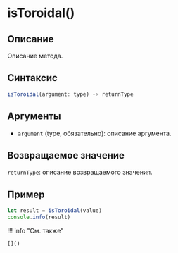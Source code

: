 # isToroidal()

## Описание
Описание метода.

## Синтаксис
```javascript
isToroidal(argument: type) -> returnType
```

## Аргументы
- `argument` (type, обязательно): описание аргумента.

## Возвращаемое значение
`returnType`: описание возвращаемого значения.

## Пример
```javascript linenums="1"
let result = isToroidal(value)
console.info(result)
```

!!! info "См. также"

    []()

